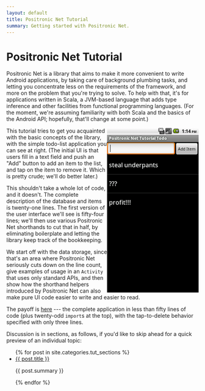```yaml
---
layout: default
title: Positronic Net Tutorial
summary: Getting started with Positronic Net.
---
```


# Positronic Net Tutorial

Positronic Net is a library that aims to make it more convenient to
write Android applications, by taking care of background plumbing
tasks, and letting you concentrate less on the requirements of the
framework, and more on the problem that you're trying to solve.  To
help with that, it's for applications written in Scala, a JVM-based
language that adds type inference and other facilities from functional
programming languages.  (For the moment, we're assuming familiarity
with both Scala and the basics of the Android API; hopefully, that'll
change at some point.)

<img src="images/pnettodo.png" style="float:right">

This tutorial tries to get you acquainted with the basic concepts of
the library, with the simple todo-list application you can see at
right.  (The initial UI is
that users fill in a text field and push an "Add" button to add an
item to the list, and tap on the item to remove it.  Which is pretty
crude; we'll do better later.)

This shouldn't take a whole lot of code, and it doesn't.  The complete
description of the database and items is twenty-one lines.  The first
version of the user interface we'll see is fifty-four lines; we'll
then use various Positronic Net shorthands to cut that in half, by
eliminating boilerplate and letting the library keep track of the
bookkeeping.

We start off with the data storage, since that's an area where
Positronic Net seriously cuts down on the line count, give examples
of usage in an `Activity` that uses only standard APIs, and then show
how the shorthand helpers introduced by Positronic Net can also make
pure UI code easier to write and easier to read.

The payoff is [here](https://github.com/rst/positronic_tutorial_todo/blob/phase2/src/main/scala/Todo.scala) ---
the complete application in
less than fifty lines of code (plus twenty-odd `import`s at the top),
with the tap-to-delete behavior specified with only three lines.

Discussion is in sections, as follows, if you'd like to skip ahead for
a quick preview of an individual topic:

<div id="home">
  <ul class="posts">
    {% for post in site.categories.tut_sections %}
      <li>
        <a href="{{ post.url }}">{{ post.title }}</a>
        <p>{{ post.summary }}</p>
      </li>
    {% endfor %}
  </ul>

</div>

